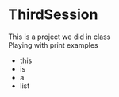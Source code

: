 # ThirdSession
This is a project we did in class  <br>
Playing with print examples
- this
- is
- a
- list
